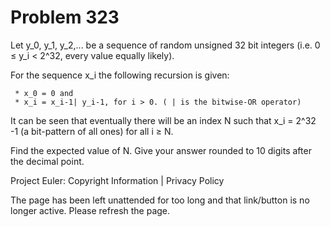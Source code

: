 #   Problem 323

   Let y_0, y_1, y_2,... be a sequence of random unsigned 32 bit integers
   (i.e. 0 ≤ y_i < 2^32, every value equally likely).

   For the sequence x_i the following recursion is given:

     * x_0 = 0 and
     * x_i = x_i-1| y_i-1, for i > 0. ( | is the bitwise-OR operator)

   It can be seen that eventually there will be an index N such that x_i =
   2^32 -1 (a bit-pattern of all ones) for all i ≥ N.

   Find the expected value of N.
   Give your answer rounded to 10 digits after the decimal point.

   Project Euler: Copyright Information | Privacy Policy

   The page has been left unattended for too long and that link/button is no
   longer active. Please refresh the page.
